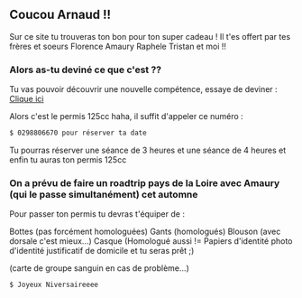 ## Coucou Arnaud !!

Sur ce site tu trouveras ton bon pour ton super cadeau !
Il t'es offert par tes frères et soeurs Florence Amaury Raphele Tristan et moi !!

### Alors as-tu deviné ce que c'est ??

Tu vas pouvoir découvrir une nouvelle compétence, essaye de deviner :
<a href="https://thumbs.dreamstime.com/b/homme-dr%C3%B4le-avec-un-casque-montant-une-moto-123010192.jpg">Clique ici</a>

Alors c'est le permis 125cc haha, il suffit d'appeler ce numéro :
```markdown
$ 0298806670 pour réserver ta date
```

Tu pourras réserver une séance de 3 heures et une séance de 4 heures et enfin tu auras ton permis 125cc

### On a prévu de faire un roadtrip pays de la Loire avec Amaury (qui le passe simultanément) cet automne 

Pour passer ton permis tu devras t'équiper de :

Bottes (pas forcément homologuées)
Gants (homologués)
Blouson (avec dorsale c'est mieux...)
Casque (Homologué aussi !=
Papiers d'identité photo d'identité justificatif de domicile et tu seras prêt ;)

(carte de groupe sanguin en cas de problème...)

```mardown
$ Joyeux Niversaireeee 
```
